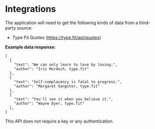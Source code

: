 # Integrations

The application will need to get the following kinds of data from a third-party source:

- Type Fit Quotes (https://type.fit/api/quotes)

**Example data response:**
```
[
  {
    "text": "We can only learn to love by loving.",
    "author": "Iris Murdoch, type.fit"
  },
  {
    "text": "Self-complacency is fatal to progress.",
    "author": "Margaret Sangster, type.fit"
  },
  {
    "text": "You'll see it when you believe it.",
    "author": "Wayne Dyer, type.fit"
  },
]
```

This API does not require a key or any authentication. 
